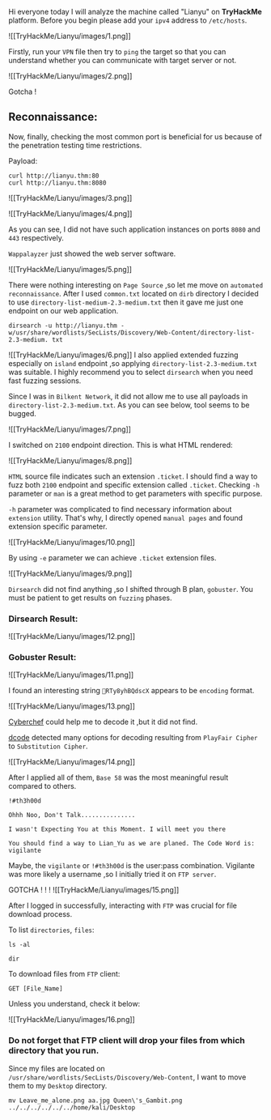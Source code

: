 
Hi everyone today I will analyze the machine called "Lianyu" on **TryHackMe** platform. Before you begin please add your `ipv4` address to `/etc/hosts`.

![[TryHackMe/Lianyu/images/1.png]]

Firstly, run your `VPN` file then try to `ping` the target so that you can understand whether you can communicate with target server or not.

![[TryHackMe/Lianyu/images/2.png]]

Gotcha !

## Reconnaissance:

Now, finally, checking the most common port is beneficial for us because of the penetration testing time restrictions.

Payload:

```
curl http://lianyu.thm:80
curl http://lianyu.thm:8080
```


![[TryHackMe/Lianyu/images/3.png]]


![[TryHackMe/Lianyu/images/4.png]]

As you can see, I did not have such application instances on ports `8080` and `443` respectively. 

`Wappalayzer` just showed the web server software.

![[TryHackMe/Lianyu/images/5.png]]

There were nothing interesting on `Page Source` ,so let me move on `automated reconnaissance`. After I used `common.txt` located on `dirb` directory I decided to use `directory-list-medium-2.3-medium.txt` then it gave me just one endpoint on our web application.

```
dirsearch -u http://lianyu.thm -w/usr/share/wordlists/SecLists/Discovery/Web-Content/directory-list-2.3-medium. txt
```

![[TryHackMe/Lianyu/images/6.png]]
I also applied extended fuzzing especially on `island` endpoint ,so applying `directory-list-2.3-medium.txt` was suitable. I highly recommend you to select `dirsearch` when you need fast fuzzing sessions. 

Since I was in `Bilkent Network`, it did not allow me to use all payloads in `directory-list-2.3-medium.txt`. As you can see below, tool seems to be bugged.

![[TryHackMe/Lianyu/images/7.png]]

I switched on `2100` endpoint direction. This is what HTML rendered:

![[TryHackMe/Lianyu/images/8.png]]

`HTML` source file indicates such an extension `.ticket`. I should find a way to fuzz both `2100` endpoint and specific extension called `.ticket`. Checking `-h` parameter or `man` is a great method to get parameters with specific purpose.

`-h` parameter was complicated to find necessary information about `extension` utility. That's why, I directly opened `manual pages` and found extension specific parameter.

![[TryHackMe/Lianyu/images/10.png]]

By using `-e` parameter we can achieve `.ticket` extension files.

![[TryHackMe/Lianyu/images/9.png]]

`Dirsearch` did not find anything ,so I shifted through B plan, `gobuster`. You must be patient to get results on `fuzzing` phases.

### Dirsearch Result:
![[TryHackMe/Lianyu/images/12.png]]

### Gobuster Result:

![[TryHackMe/Lianyu/images/11.png]]

I found an interesting string `RTy8yhBQdscX` appears to be `encoding` format.

![[TryHackMe/Lianyu/images/13.png]]

[Cyberchef](https://gchq.github.io/CyberChef/) could help me to decode it ,but it did not find.

[dcode](https://www.dcode.fr/cipher-identifier) detected many options for decoding resulting from `PlayFair Cipher` to `Substitution Cipher`.

![[TryHackMe/Lianyu/images/14.png]]

After I applied all of them, `Base 58` was the most meaningful result compared to others.

```
!#th3h00d
```


```
Ohhh Noo, Don't Talk...............

I wasn't Expecting You at this Moment. I will meet you there

You should find a way to Lian_Yu as we are planed. The Code Word is:
vigilante
```

Maybe, the `vigilante` or `!#th3h00d` is the user:pass combination. Vigilante was more likely a username ,so I initially tried it on `FTP server`.

GOTCHA ! ! !
![[TryHackMe/Lianyu/images/15.png]]

After I logged in successfully, interacting with `FTP` was crucial for file download process.

To list `directories`, `files`:

```
ls -al

dir
```

To download files from `FTP` client:

```
GET [File_Name]
```

Unless you understand, check it below:

![[TryHackMe/Lianyu/images/16.png]]

### Do not forget that FTP client will drop your files from which directory that you run. 

Since my files are located on `/usr/share/wordlists/SecLists/Discovery/Web-Content`, I want to move them to my `Desktop` directory.

```
mv Leave_me_alone.png aa.jpg Queen\'s_Gambit.png ../../../../../../home/kali/Desktop
```


